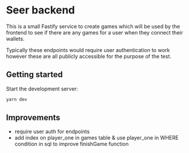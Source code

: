 # Seer backend

This is a small Fastify service to create games which will be used by the frontend to see if there are any games for a user when they connect their wallets.

Typically these endpoints would require user authentication to work however these are all publicly accessible for the purpose of the test.

## Getting started
Start the development server:
```bash
yarn dev
```

## Improvements
- require user auth for endpoints
- add index on player_one in games table & use player_one in WHERE condition in sql to improve finishGame function 